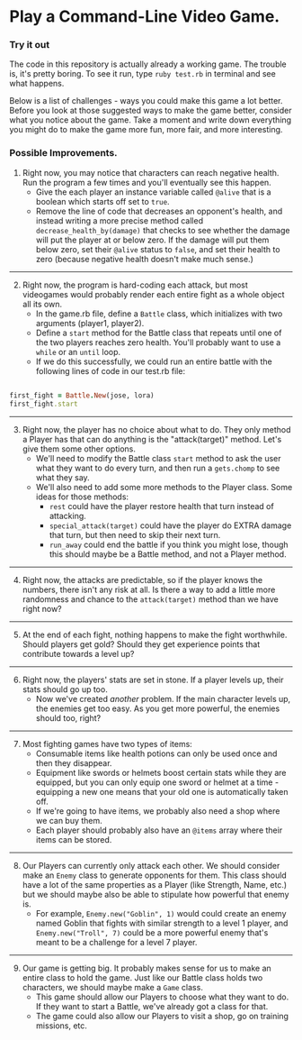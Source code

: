 # Play a Command-Line Video Game.

### Try it out

The code in this repository is actually already a working game. The trouble is, it's pretty boring. To see it run, type `ruby test.rb` in terminal and see what happens.

Below is a list of challenges - ways you could make this game a lot better. Before you look at those suggested ways to make the game better, consider what you notice about the game. Take a moment and write down everything you might do to make the game more fun, more fair, and more interesting.

### Possible Improvements.

1. Right now, you may notice that characters can reach negative health. Run the program a few times and you'll eventually see this happen.
    * Give the each player an instance variable called `@alive` that is a boolean which starts off set to `true`.
    * Remove the line of code that decreases an opponent's health, and instead writing a more precise method called `decrease_health_by(damage)` that checks to see whether the damage will put the player at or below zero. If the damage will put them below zero, set their `@alive` status to `false`, and set their health to zero (because negative health doesn't make much sense.)
---

2. Right now, the program is hard-coding each attack, but most videogames would probably render each entire fight as a whole object all its own.
    * In the game.rb file, define a `Battle` class, which initializes with two arguments (player1, player2).
    * Define a `start` method for the Battle class that repeats until one of the two players reaches zero health. You'll probably want to use a `while` or an `until` loop.
    * If we do this successfully, we could run an entire battle with the following lines of code in our test.rb file:
  ```ruby

  first_fight = Battle.New(jose, lora)
  first_fight.start

  ```
---

3. Right now, the player has no choice about what to do. They only method a Player has that can do anything is the "attack(target)" method. Let's give them some other options.
    * We'll need to modify the Battle class `start` method to ask the user what they want to do every turn, and then run a `gets.chomp` to see what they say.
    * We'll also need to add some more methods to the Player class. Some ideas for those methods:
      * `rest` could have the player restore health that turn instead of attacking.
      * `special_attack(target)` could have the player do EXTRA damage that turn, but then need to skip their next turn.
      * `run_away` could end the battle if you think you might lose, though this should maybe be a Battle method, and not a Player method.
---

4. Right now, the attacks are predictable, so if the player knows the numbers, there isn't any risk at all. Is there a way to add a little more randomness and chance to the `attack(target)` method than we have right now?
---

5. At the end of each fight, nothing happens to make the fight worthwhile. Should players get gold? Should they get experience points that contribute towards a level up?
---

6. Right now, the players' stats are set in stone. If a player levels up, their stats should go up too.
    * Now we've created *another* problem. If the main character levels up, the enemies get too easy. As you get more powerful, the enemies should too, right?
---

7. Most fighting games have two types of items:
    * Consumable items like health potions can only be used once and then they disappear.
    * Equipment like swords or helmets boost certain stats while they are equipped, but you can only equip one sword or helmet at a time - equipping a new one means that your old one is automatically taken off.
    * If we're going to have items, we probably also need a shop where we can buy them.
    * Each player should probably also have an `@items` array where their items can be stored.
---

8. Our Players can currently only attack each other. We should consider make an `Enemy` class to generate opponents for them. This class should have a lot of the same properties as a Player (like Strength, Name, etc.) but we should maybe also be able to stipulate how powerful that enemy is.
    * For example, `Enemy.new("Goblin", 1)` would could create an enemy named Goblin that fights with similar strength to a level 1 player, and `Enemy.new("Troll", 7)` could be a more powerful enemy that's meant to be a challenge for a level 7 player.
---

9. Our game is getting big. It probably makes sense for us to make an entire class to hold the game. Just like our Battle class holds two characters, we should maybe make a `Game` class.
    * This game should allow our Players to choose what they want to do. If they want to start a Battle, we've already got a class for that.
    * The game could also allow our Players to visit a shop, go on training missions, etc.
